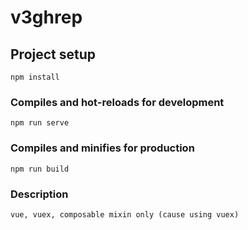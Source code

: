 # v3ghrep

## Project setup
```
npm install
```

### Compiles and hot-reloads for development
```
npm run serve
```

### Compiles and minifies for production
```
npm run build
```

### Description
```
vue, vuex, composable mixin only (cause using vuex)
```
